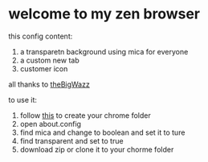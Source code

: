 # welcome to my zen browser 
this config content:

1. a transparetn background using mica for everyone
2. a custom new tab
3. customer icon

all thanks to [theBigWazz](https://github.com/TheBigWazz/ZenThemes)


to use it:

1. follow [this](https://docs.zen-browser.app/guides/live-editing) to create your chrome folder
2. open about.config
3. find mica and change to boolean and set it to ture
4. find transparent and set to true
5. download zip or clone it to your chorme folder
